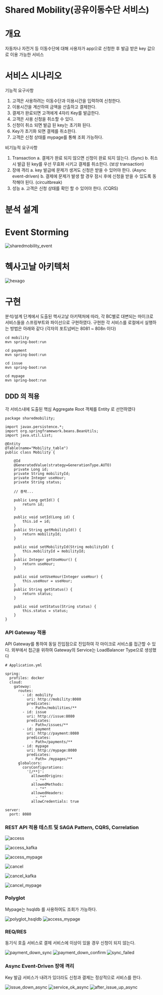 # Shared Mobility(공유이동수단 서비스)

# 개요
 자동차나 자전거 등 이동수단에 대해 사용자가 app으로 신청한 후 발급 받은 key 값으로 이용 가능한 서비스

# 서비스 시나리오

기능적 요구사항
 1. 고객은 사용하려는 이동수단과 이용시간을 입력하여 신청한다.
 2. 이용시간을 계산하여 금액을 산출하고 결제한다.
 3. 결제가 완료되면 고객에게 4자리 Key를 발급한다.
 4. 고객은 사용 신청을 취소할 수 있다.
 5. 신청이 취소 되면 발급 된 key는 초기화 된다.
 6. Key가 초기화 되면 결제를 취소한다.
 7. 고객은 신청 상태를 mypage를 통해 조회 가능하다.

비기능적 요구사항
 1. Transaction
   a. 결제가 완료 되지 않으면 신청이 완료 되지 않는다. (Sync)
   b. 취소 시 발급 된 key를 우선 무효화 시키고 결제를 취소한다. (보상 transaction)
 2. 장애 격리
   a. key 발급에 문제가 생겨도 신청은 받을 수 있어야 한다. (Async event-driven)
   b. 결제에 문제가 발생 할 경우 잠시 후에 신청을 받을 수 있도록 동작해야 된다. (circuitbreak)
 3. 성능
   a. 고객은 신청 상태를 확인 할 수 있어야 한다. (CQRS)
 
# 분석 설계
# Event Storming
![sharedmobility_event](https://user-images.githubusercontent.com/76153097/108788758-174a9f80-75bc-11eb-8d6f-a3e606b0f33a.png)

# 헥사고날 아키텍처
![hexago](https://user-images.githubusercontent.com/76153097/109088813-77c01500-7753-11eb-9cf7-731fe8727a89.png)

# 구현

분석/설계 단계에서 도출된 헥사고날 아키텍처에 따라, 각 BC별로 대변되는 마이크로 서비스들을 스프링부트와 파이선으로 구현하였다. 구현한 각 서비스를 로컬에서 실행하는 방법은 아래와 같다 (각자의 포트넘버는 8081 ~ 808n 이다)

```
cd mobility
mvn spring-boot:run

cd payment
mvn spring-boot:run 

cd issue
mvn spring-boot:run  

cd mypage
mvn spring-boot:run
```

## DDD 의 적용
각 서비스내에 도출된 핵심 Aggregate Root 객체를 Entity 로 선언하였다

```
package sharedmobility;

import javax.persistence.*;
import org.springframework.beans.BeanUtils;
import java.util.List;

@Entity
@Table(name="Mobility_table")
public class Mobility {

    @Id
    @GeneratedValue(strategy=GenerationType.AUTO)
    private Long id;
    private String mobilityId;
    private Integer useHour;
    private String status;

    // 중략...

    public Long getId() {
        return id;
    }

    public void setId(Long id) {
        this.id = id;
    }
    public String getMobilityId() {
        return mobilityId;
    }

    public void setMobilityId(String mobilityId) {
        this.mobilityId = mobilityId;
    }
    public Integer getUseHour() {
        return useHour;
    }

    public void setUseHour(Integer useHour) {
        this.useHour = useHour;
    }
    public String getStatus() {
        return status;
    }

    public void setStatus(String status) {
        this.status = status;
    }
}

```
### API Gateway 적용
API Gateway를 통하여 동일 진입점으로 진입하여 각 마이크로 서비스를 접근할 수 있다. 외부에서 접근을 위하여 Gateway의 Service는 LoadBalancer Type으로 생성했다

```
# Application.yml

spring:
  profiles: docker
  cloud:
    gateway:
      routes:
        - id: mobility
          uri: http://mobility:8080
          predicates:
            - Path=/mobilities/** 
        - id: issue
          uri: http://issue:8080
          predicates:
            - Path=/issues/** 
        - id: payment
          uri: http://payment:8080
          predicates:
            - Path=/payments/** 
        - id: mypage
          uri: http://mypage:8080
          predicates:
            - Path= /mypages/**
      globalcors:
        corsConfigurations:
          '[/**]':
            allowedOrigins:
              - "*"
            allowedMethods:
              - "*"
            allowedHeaders:
              - "*"
            allowCredentials: true

server:
  port: 8080
```



### REST API 적용 테스트 및 SAGA Pattern, CQRS, Correlation

![access](https://user-images.githubusercontent.com/76153097/109089498-b5716d80-7754-11eb-96ef-a354af2dfa7d.png)

![access_kafka](https://user-images.githubusercontent.com/76153097/109089760-1b5df500-7755-11eb-8755-de0c56a061f7.png)

![access_mypage](https://user-images.githubusercontent.com/76153097/109089769-2022a900-7755-11eb-9ed6-592459530ec7.png)

![cancel](https://user-images.githubusercontent.com/76153097/109089777-23b63000-7755-11eb-957e-6880949b58da.png)

![cancel_kafka](https://user-images.githubusercontent.com/76153097/109089784-26b12080-7755-11eb-92be-30b1611f0df7.png)

![cancel_mypage](https://user-images.githubusercontent.com/76153097/109089794-29137a80-7755-11eb-94da-9fcf742bc575.png)

### Polyglot 

Mypage는 hsqldb 를 사용하여도 조회가 가능하다.

![polyglot_hsqldb](https://user-images.githubusercontent.com/76153097/109091427-1e0e1980-7758-11eb-840f-34b58b21f46a.png)
![access_mypage](https://user-images.githubusercontent.com/76153097/109089769-2022a900-7755-11eb-9ed6-592459530ec7.png)

### REQ/RES
동기식 호출 서비스로 결제 서비스에 이상이 있을 경우 신청이 되지 않는다.

![payment_down_sync](https://user-images.githubusercontent.com/76153097/109089998-9f17e180-7755-11eb-9724-a9f0bec387ec.png)
![payment_down_confirm](https://user-images.githubusercontent.com/76153097/109090003-a17a3b80-7755-11eb-9edf-3820d475d946.png)
![sync_failed](https://user-images.githubusercontent.com/76153097/109090014-a50dc280-7755-11eb-8374-15dfd5f9fd9d.png)

### Async Event-Driven 장애 격리
Key 발급 서비스가 내려가 있더라도 신청과 결제는 정상적으로 서비스를 한다.

![issue_down_async](https://user-images.githubusercontent.com/76153097/109090236-046bd280-7756-11eb-815f-6f3170720a3f.png)
![service_ok_async](https://user-images.githubusercontent.com/76153097/109090247-0766c300-7756-11eb-87e5-fe9e988e42fb.png)
![after_issue_up_async](https://user-images.githubusercontent.com/76153097/109090251-09c91d00-7756-11eb-9758-0ea92f9915b8.png)


